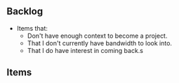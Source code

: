 
## Backlog
- Items that:
  - Don't have enough context to become a project.
  - That I don't currently have bandwidth to look into.
  - That I do have interest in coming back.s

## Items
